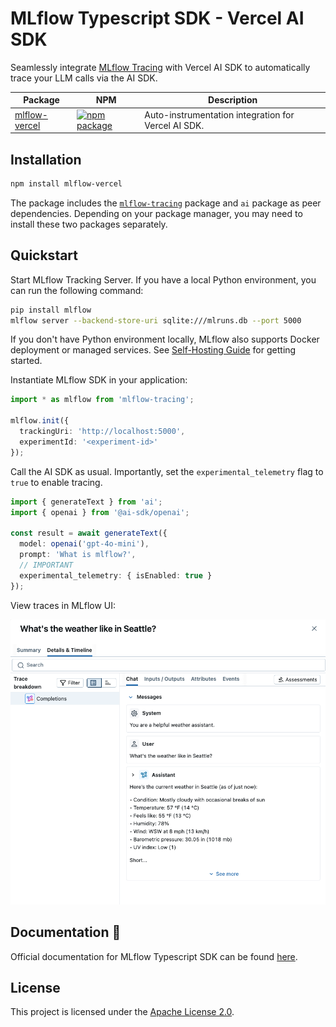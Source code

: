 # MLflow Typescript SDK - Vercel AI SDK

Seamlessly integrate [MLflow Tracing](https://github.com/mlflow/mlflow/tree/main/libs/typescript) with Vercel AI SDK to automatically trace your LLM calls via the AI SDK.

| Package             | NPM                                                                                                                                         | Description                                         |
| ------------------- | ------------------------------------------------------------------------------------------------------------------------------------------- | --------------------------------------------------- |
| [mlflow-vercel](./) | [![npm package](https://img.shields.io/npm/v/mlflow-tracing-vercel?style=flat-square)](https://www.npmjs.com/package/mlflow-tracing-vercel) | Auto-instrumentation integration for Vercel AI SDK. |

## Installation

```bash
npm install mlflow-vercel
```

The package includes the [`mlflow-tracing`](https://github.com/mlflow/mlflow/tree/main/libs/typescript) package and `ai` package as peer dependencies. Depending on your package manager, you may need to install these two packages separately.

## Quickstart

Start MLflow Tracking Server. If you have a local Python environment, you can run the following command:

```bash
pip install mlflow
mlflow server --backend-store-uri sqlite:///mlruns.db --port 5000
```

If you don't have Python environment locally, MLflow also supports Docker deployment or managed services. See [Self-Hosting Guide](https://mlflow.org/docs/latest/self-hosting/index.html) for getting started.


Instantiate MLflow SDK in your application:

```typescript
import * as mlflow from 'mlflow-tracing';

mlflow.init({
  trackingUri: 'http://localhost:5000',
  experimentId: '<experiment-id>'
});
```

Call the AI SDK as usual. Importantly, set the `experimental_telemetry` flag to `true` to enable tracing.

```typescript
import { generateText } from 'ai';
import { openai } from '@ai-sdk/openai';

const result = await generateText({
  model: openai('gpt-4o-mini'),
  prompt: 'What is mlflow?',
  // IMPORTANT
  experimental_telemetry: { isEnabled: true }
});
```

View traces in MLflow UI:

![MLflow Tracing UI](https://github.com/mlflow/mlflow/blob/891fed9a746477f808dd2b82d3abb2382293c564/docs/static/images/llms/tracing/quickstart/single-openai-trace-detail.png?raw=true)

## Documentation 📘

Official documentation for MLflow Typescript SDK can be found [here](https://mlflow.org/docs/latest/genai/tracing/app-instrumentation/typescript-sdk).

## License

This project is licensed under the [Apache License 2.0](https://github.com/mlflow/mlflow/blob/master/LICENSE.txt).
